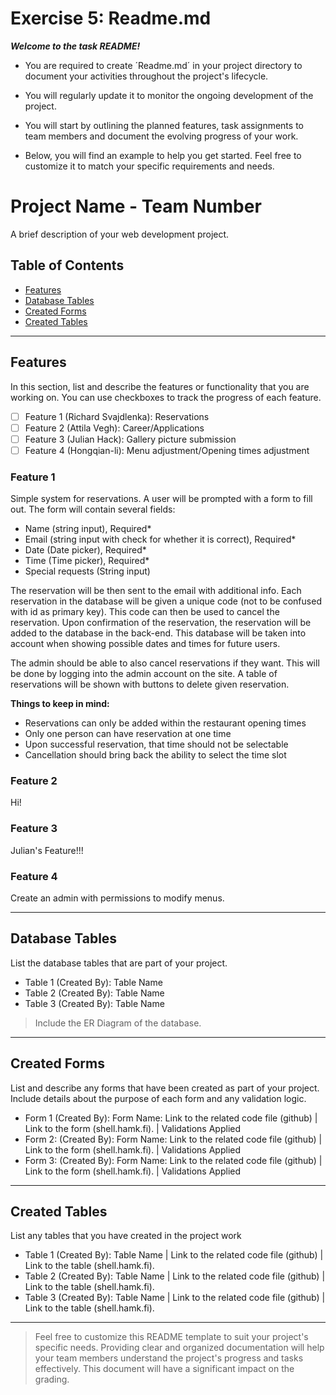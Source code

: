 # Exercise 5: Readme.md

***Welcome to the task README!***

- You are required to create ´Readme.md´ in your project directory to document your activities throughout the project's
  lifecycle.
- You will regularly update it to monitor the ongoing development of the project.

- You will start by outlining the planned features, task assignments to team members and document the evolving progress
  of your work.

- Below, you will find an example to help you get started. Feel free to customize it to match your specific requirements
  and needs.

# Project Name - Team Number

A brief description of your web development project.

## Table of Contents

- [Features](#features)
- [Database Tables](#database-tables)
- [Created Forms](#created-forms)
- [Created Tables](#created-tables)

---

## Features

In this section, list and describe the features or functionality that you are working on. You can use checkboxes to
track the progress of each feature.

- [ ] Feature 1 (Richard Svajdlenka): Reservations
- [ ] Feature 2 (Attila Vegh): Career/Applications
- [ ] Feature 3 (Julian Hack): Gallery picture submission
- [ ] Feature 4 (Hongqian-li): Menu adjustment/Opening times adjustment

### Feature 1

Simple system for reservations. A user will be prompted with a form to fill out. The form will contain several fields:

- Name (string input), Required*
- Email (string input with check for whether it is correct), Required*
- Date (Date picker), Required*
- Time (Time picker), Required*
- Special requests (String input)

The reservation will be then sent to the email with additional info. Each reservation in the database will be given a
unique code (not to be confused with id as primary key). This code can then be used to cancel the reservation. Upon
confirmation of the reservation, the reservation will be added to the database in the back-end. This database will be
taken into account when showing possible dates and times for future users.

The admin should be able to also cancel reservations if they want. This will be done by logging into the admin
account on the site. A table of reservations will be shown with buttons to delete given reservation.

**Things to keep in mind:**
 - Reservations can only be added within the restaurant opening times
 - Only one person can have reservation at one time
 - Upon successful reservation, that time should not be selectable
 - Cancellation should bring back the ability to select the time slot

### Feature 2

Hi!

### Feature 3

Julian's Feature!!!

### Feature 4

Create an admin with permissions to modify menus.

---

## Database Tables

List the database tables that are part of your project.

- Table 1 (Created By): Table Name
- Table 2 (Created By): Table Name
- Table 3 (Created By): Table Name

> Include the ER Diagram of the database.

---

## Created Forms

List and describe any forms that have been created as part of your project. Include details about the purpose of each
form and any validation logic.

- Form 1 (Created By): Form Name: Link to the related code file (github) | Link to the form (shell.hamk.fi). |
  Validations Applied
- Form 2: (Created By): Form Name: Link to the related code file (github) | Link to the form (shell.hamk.fi). |
  Validations Applied
- Form 3: (Created By): Form Name: Link to the related code file (github) | Link to the form (shell.hamk.fi). |
  Validations Applied

---

## Created Tables

List any tables that you have created in the project work

- Table 1 (Created By): Table Name | Link to the related code file (github) | Link to the table (shell.hamk.fi).
- Table 2 (Created By): Table Name | Link to the related code file (github) | Link to the table (shell.hamk.fi).
- Table 3 (Created By): Table Name | Link to the related code file (github) | Link to the table (shell.hamk.fi).

---



> Feel free to customize this README template to suit your project's specific needs. Providing clear and organized
> documentation will help your team members understand the project's progress and tasks effectively. This document will
> have a significant impact on the grading. 
